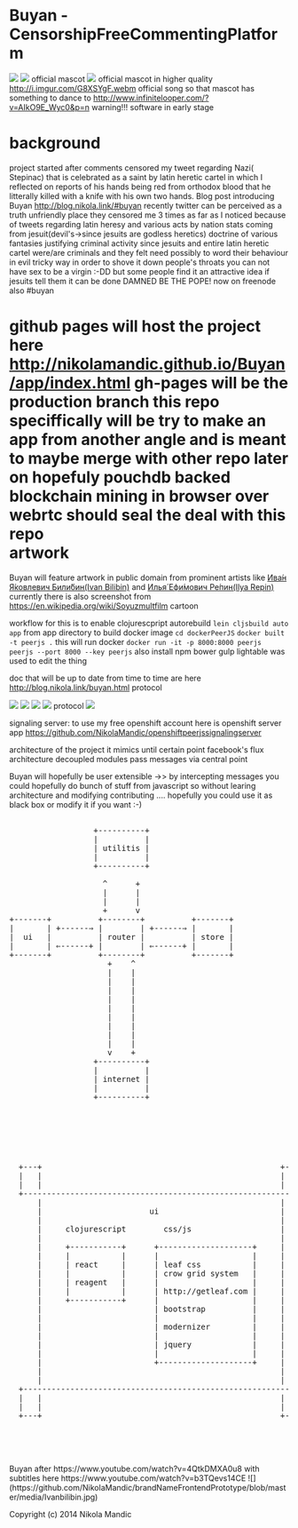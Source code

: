 # Buyan - CensorshipFreeCommentingPlatform
![](https://github.com/NikolaMandic/brandNameFrontendPrototype/blob/master/media/gr7dex10.gif)
![](https://github.com/NikolaMandic/Buyan/blob/master/media/a8d3d362bb2a50296a5d813f3c686e50.gif)
official mascot
![](https://github.com/NikolaMandic/brandNameFrontendPrototype/blob/master/media/250px-Ivan_Bilibin_126.gif)
official mascot in higher quality
http://i.imgur.com/G8XSYgF.webm
official song so that mascot has something to dance to
http://www.infinitelooper.com/?v=AIkO9E_Wyc0&p=n
warning!!! software in early stage
# background
project started after comments censored my tweet regarding Nazi( Stepinac) that is celebrated as a saint by latin heretic cartel in which I reflected on reports of his hands being red from orthodox blood that he litterally killed with a knife with his own two hands. Blog post introducing Buyan http://blog.nikola.link/#buyan
recently twitter can be perceived as a truth unfriendly place they censored me 3 times as far as I noticed
because of tweets regarding latin heresy and various acts by nation stats coming from jesuit(devil's->since jesuits are godless heretics) doctrine of various fantasies justifying criminal activity
since jesuits and entire latin heretic cartel were/are criminals and they felt need possibly to word their behaviour in evil tricky way in order to shove it down people's throats
you can not have sex to be a virgin :-DD
but some people find it an attractive idea if jesuits tell them it can be done
DAMNED BE THE POPE!
now on freenode also #buyan

github pages will host the project here
http://nikolamandic.github.io/Buyan/app/index.html
gh-pages will be the production branch
this repo speciffically will be try to make an app from another angle and is meant to maybe merge with other repo later on
hopefuly pouchdb backed blockchain mining in browser over webrtc should seal the deal with this repo
<br/>
artwork
==========
Buyan will feature artwork in public domain from prominent artists like <a href="https://en.wikipedia.org/wiki/Ivan_Bilibin">Ива́н Я́ковлевич Били́бин(Ivan Bilibin)</a> and <a href="https://en.wikipedia.org/wiki/Ilya_Repin">Илья́ Ефи́мович Ре́пин(Ilya Repin)</a>
currently there is also screenshot from https://en.wikipedia.org/wiki/Soyuzmultfilm cartoon
<br/>

workflow for this is
to enable clojurescpript autorebuild
`lein cljsbuild auto app` from app directory
to build docker image
`cd dockerPeerJS`
`docker built -t peerjs .`
this will run docker
`docker run -it -p 8000:8000 peerjs  peerjs --port 8000 --key peerjs`
also install npm bower gulp
lightable was used to edit the thing

doc that will be up to date from time to time are here
http://blog.nikola.link/buyan.html
protocol

![](https://github.com/NikolaMandic/brandNameFrontendPrototype/blob/master/media/cdraw.png)
![](https://github.com/NikolaMandic/brandNameFrontendPrototype/blob/master/media/getblock.png)
![](https://github.com/NikolaMandic/brandNameFrontendPrototype/blob/master/media/syncChain.png)
![](https://github.com/NikolaMandic/brandNameFrontendPrototype/blob/master/media/broadcast.png)
protocol
![](https://github.com/NikolaMandic/brandNameFrontendPrototype/blob/master/media/protocol.png)

signaling server:
to use my free openshift account here is openshift server app        https://github.com/NikolaMandic/openshiftpeerjssignalingserver


architecture of the project
it mimics until certain point facebook's flux architecture
decoupled modules pass messages via central point

Buyan will hopefully be user extensible ->>
by intercepting messages you
could hopefully do bunch of stuff from javascript
so without learing architecture and modifying contributing ....
hopefully you could use it as black box or modify it if you want :-)
<pre>

                  +----------+
                  |          |
                  | utilitis |
                  |          |
                  +----------+

                    ^      +
                    |      |
                    |      |
                    +      v
+-------+          +--------+          +-------+
|       | +------⇒ |        | +------⇒ |       |
|  ui   |          | router |          | store |
|       | ⇐------+ |        | ⇐------+ |       |
+-------+          +--------+          +-------+
                     +    ^
                     |    |
                     |    |
                     |    |
                     |    |
                     |    |
                     |    |
                     |    |
                     |    |
                     |    |
                     v    +
                  +----------+
                  |          |
                  | internet |
                  |          |
                  +----------+
</pre>


<pre>
                                                                     
                                                                  
                                                                  
                                                                  
                                                                  
                                                                  
  +---+                                                   +---+   
  |   |                                                   |   |   
  |   |                                                   |   |   
  +-----------------------------------------------------------+   
      |                                                   |       
      |                       ui                          |       
      |                                                   |       
      |     clojurescript        css/js                   |       
      |                                                   |       
      |     +-----------+      +--------------------+     |       
      |     |           |      |                    |     |       
      |     | react     |      | leaf css           |     |       
      |     |           |      | crow grid system   |     |       
      |     | reagent   |      |                    |     |       
      |     |           |      | http://getleaf.com |     |       
      |     +-----------+      |                    |     |       
      |                        | bootstrap          |     |       
      |                        |                    |     |       
      |                        | modernizer         |     |       
      |                        |                    |     |       
      |                        | jquery             |     |       
      |                        |                    |     |       
      |                        +--------------------+     |       
      |                                                   |       
      |                                                   |       
  +-----------------------------------------------------------+   
  |   |                                                   |   |   
  |   |                                                   |   |   
  +---+                                                   +---+   
 
                          

</pre>
<br/>
Buyan after
https://www.youtube.com/watch?v=4QtkDMXA0u8
with subtitles here https://www.youtube.com/watch?v=b3TQevs14CE
![](https://github.com/NikolaMandic/brandNameFrontendPrototype/blob/master/media/Ivanbilibin.jpg)

<br/>

Copyright (c) 2014 Nikola Mandic
